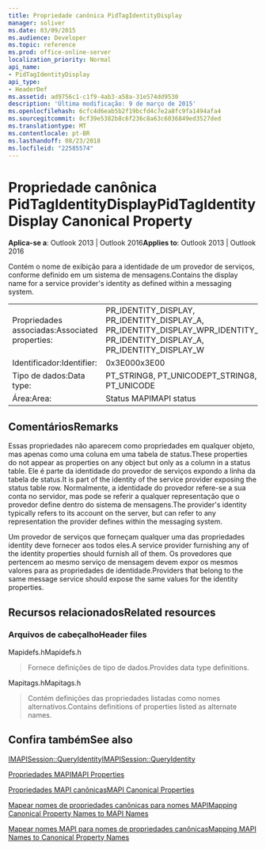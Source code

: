 ```yaml
---
title: Propriedade canônica PidTagIdentityDisplay
manager: soliver
ms.date: 03/09/2015
ms.audience: Developer
ms.topic: reference
ms.prod: office-online-server
localization_priority: Normal
api_name:
- PidTagIdentityDisplay
api_type:
- HeaderDef
ms.assetid: ad9756c1-c1f9-4ab3-a58a-31e574dd9530
description: 'Última modificação: 9 de março de 2015'
ms.openlocfilehash: 6cfc4d6eab5b2f19bcfd4c7e2a8fc9fa1494afa4
ms.sourcegitcommit: 0cf39e5382b8c6f236c8a63c6036849ed3527ded
ms.translationtype: MT
ms.contentlocale: pt-BR
ms.lasthandoff: 08/23/2018
ms.locfileid: "22585574"
---
```

# <a name="pidtagidentitydisplay-canonical-property"></a><span data-ttu-id="c9b4b-103">Propriedade canônica PidTagIdentityDisplay</span><span class="sxs-lookup"><span data-stu-id="c9b4b-103">PidTagIdentityDisplay Canonical Property</span></span>

  
  
<span data-ttu-id="c9b4b-104">**Aplica-se a**: Outlook 2013 | Outlook 2016</span><span class="sxs-lookup"><span data-stu-id="c9b4b-104">**Applies to**: Outlook 2013 | Outlook 2016</span></span> 
  
<span data-ttu-id="c9b4b-105">Contém o nome de exibição para a identidade de um provedor de serviços, conforme definido em um sistema de mensagens.</span><span class="sxs-lookup"><span data-stu-id="c9b4b-105">Contains the display name for a service provider's identity as defined within a messaging system.</span></span> 
  
|||
|:-----|:-----|
|<span data-ttu-id="c9b4b-106">Propriedades associadas:</span><span class="sxs-lookup"><span data-stu-id="c9b4b-106">Associated properties:</span></span>  <br/> |<span data-ttu-id="c9b4b-107">PR_IDENTITY_DISPLAY, PR_IDENTITY_DISPLAY_A, PR_IDENTITY_DISPLAY_W</span><span class="sxs-lookup"><span data-stu-id="c9b4b-107">PR_IDENTITY_DISPLAY, PR_IDENTITY_DISPLAY_A, PR_IDENTITY_DISPLAY_W</span></span>  <br/> |
|<span data-ttu-id="c9b4b-108">Identificador:</span><span class="sxs-lookup"><span data-stu-id="c9b4b-108">Identifier:</span></span>  <br/> |<span data-ttu-id="c9b4b-109">0x3E00</span><span class="sxs-lookup"><span data-stu-id="c9b4b-109">0x3E00</span></span>  <br/> |
|<span data-ttu-id="c9b4b-110">Tipo de dados:</span><span class="sxs-lookup"><span data-stu-id="c9b4b-110">Data type:</span></span>  <br/> |<span data-ttu-id="c9b4b-111">PT_STRING8, PT_UNICODE</span><span class="sxs-lookup"><span data-stu-id="c9b4b-111">PT_STRING8, PT_UNICODE</span></span>  <br/> |
|<span data-ttu-id="c9b4b-112">Área:</span><span class="sxs-lookup"><span data-stu-id="c9b4b-112">Area:</span></span>  <br/> |<span data-ttu-id="c9b4b-113">Status MAPI</span><span class="sxs-lookup"><span data-stu-id="c9b4b-113">MAPI status</span></span>  <br/> |
   
## <a name="remarks"></a><span data-ttu-id="c9b4b-114">Comentários</span><span class="sxs-lookup"><span data-stu-id="c9b4b-114">Remarks</span></span>

<span data-ttu-id="c9b4b-115">Essas propriedades não aparecem como propriedades em qualquer objeto, mas apenas como uma coluna em uma tabela de status.</span><span class="sxs-lookup"><span data-stu-id="c9b4b-115">These properties do not appear as properties on any object but only as a column in a status table.</span></span> <span data-ttu-id="c9b4b-116">Ele é parte da identidade do provedor de serviços expondo a linha da tabela de status.</span><span class="sxs-lookup"><span data-stu-id="c9b4b-116">It is part of the identity of the service provider exposing the status table row.</span></span> <span data-ttu-id="c9b4b-117">Normalmente, a identidade do provedor refere-se a sua conta no servidor, mas pode se referir a qualquer representação que o provedor define dentro do sistema de mensagens.</span><span class="sxs-lookup"><span data-stu-id="c9b4b-117">The provider's identity typically refers to its account on the server, but can refer to any representation the provider defines within the messaging system.</span></span> 
  
<span data-ttu-id="c9b4b-118">Um provedor de serviços que forneçam qualquer uma das propriedades identity deve fornecer aos todos eles.</span><span class="sxs-lookup"><span data-stu-id="c9b4b-118">A service provider furnishing any of the identity properties should furnish all of them.</span></span> <span data-ttu-id="c9b4b-119">Os provedores que pertencem ao mesmo serviço de mensagem devem expor os mesmos valores para as propriedades de identidade.</span><span class="sxs-lookup"><span data-stu-id="c9b4b-119">Providers that belong to the same message service should expose the same values for the identity properties.</span></span> 
  
## <a name="related-resources"></a><span data-ttu-id="c9b4b-120">Recursos relacionados</span><span class="sxs-lookup"><span data-stu-id="c9b4b-120">Related resources</span></span>

### <a name="header-files"></a><span data-ttu-id="c9b4b-121">Arquivos de cabeçalho</span><span class="sxs-lookup"><span data-stu-id="c9b4b-121">Header files</span></span>

<span data-ttu-id="c9b4b-122">Mapidefs.h</span><span class="sxs-lookup"><span data-stu-id="c9b4b-122">Mapidefs.h</span></span>
  
> <span data-ttu-id="c9b4b-123">Fornece definições de tipo de dados.</span><span class="sxs-lookup"><span data-stu-id="c9b4b-123">Provides data type definitions.</span></span>
    
<span data-ttu-id="c9b4b-124">Mapitags.h</span><span class="sxs-lookup"><span data-stu-id="c9b4b-124">Mapitags.h</span></span>
  
> <span data-ttu-id="c9b4b-125">Contém definições das propriedades listadas como nomes alternativos.</span><span class="sxs-lookup"><span data-stu-id="c9b4b-125">Contains definitions of properties listed as alternate names.</span></span>
    
## <a name="see-also"></a><span data-ttu-id="c9b4b-126">Confira também</span><span class="sxs-lookup"><span data-stu-id="c9b4b-126">See also</span></span>



[<span data-ttu-id="c9b4b-127">IMAPISession::QueryIdentity</span><span class="sxs-lookup"><span data-stu-id="c9b4b-127">IMAPISession::QueryIdentity</span></span>](imapisession-queryidentity.md)


[<span data-ttu-id="c9b4b-128">Propriedades MAPI</span><span class="sxs-lookup"><span data-stu-id="c9b4b-128">MAPI Properties</span></span>](mapi-properties.md)
  
[<span data-ttu-id="c9b4b-129">Propriedades MAPI canônicas</span><span class="sxs-lookup"><span data-stu-id="c9b4b-129">MAPI Canonical Properties</span></span>](mapi-canonical-properties.md)
  
[<span data-ttu-id="c9b4b-130">Mapear nomes de propriedades canônicas para nomes MAPI</span><span class="sxs-lookup"><span data-stu-id="c9b4b-130">Mapping Canonical Property Names to MAPI Names</span></span>](mapping-canonical-property-names-to-mapi-names.md)
  
[<span data-ttu-id="c9b4b-131">Mapear nomes MAPI para nomes de propriedades canônicas</span><span class="sxs-lookup"><span data-stu-id="c9b4b-131">Mapping MAPI Names to Canonical Property Names</span></span>](mapping-mapi-names-to-canonical-property-names.md)

